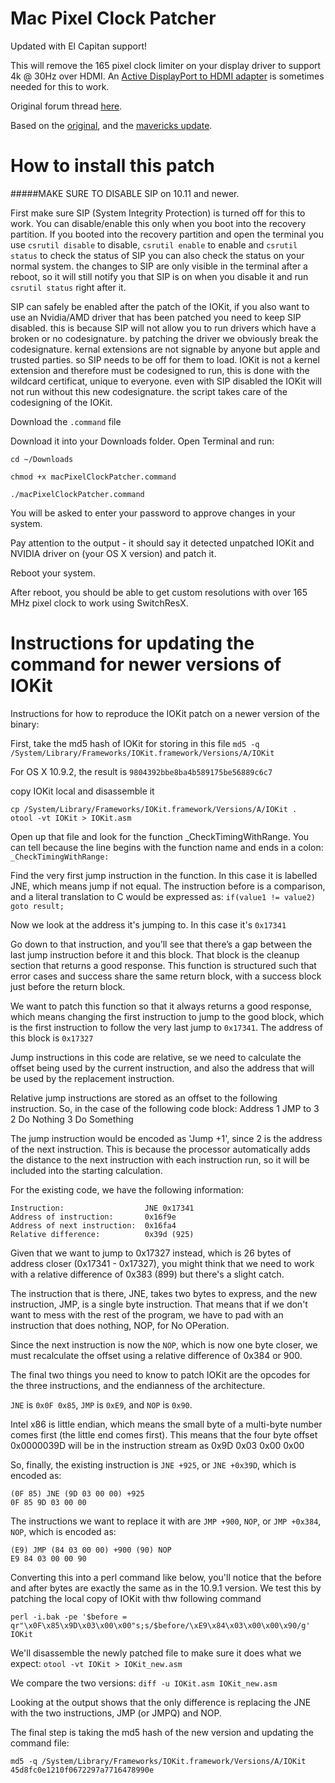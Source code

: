 Mac Pixel Clock Patcher
=====

Updated with El Capitan support!

This will remove the 165 pixel clock limiter on your display driver to support 4k @ 30Hz over HDMI.
An [Active DisplayPort to HDMI adapter](http://www.amazon.com/gp/product/B00DOZHLAA/ref=as_li_tl?ie=UTF8&camp=1789&creative=9325&creativeASIN=B00DOZHLAA&linkCode=as2&tag=makeramencom-20&linkId=TR5RNZEM24Z7KP7N) is sometimes needed for this to work.

Original forum thread [here](https://github.com/vinc3m1/mac-pixel-clock-patch).

Based on the [original](https://code.google.com/p/mac-pixel-clock-patch/wiki/Documentation), and the [mavericks update](https://code.google.com/r/douglas-mac-pixel-clock-patch/).




How to install this patch
=====

#####MAKE SURE TO DISABLE SIP on 10.11 and newer.

First make sure SIP (System Integrity Protection) is turned off for this to work.
You can disable/enable this only when you boot into the recovery partition.
If you booted into the recovery partition and open the terminal you use ```csrutil disable``` to disable, ```csrutil enable``` to enable and ```csrutil status``` to check the status of SIP you can also check the status on your normal system.
the changes to SIP are only visible in the terminal after a reboot, so it will still notify you that SIP is on when you disable it and run ```csrutil status``` right after it.

SIP can safely be enabled after the patch of the IOKit, if you also want to use an Nvidia/AMD driver that has been patched you need to keep SIP disabled. this is because SIP will not allow you to run drivers which have a broken or no codesignature. by patching the driver we obviously break the codesignature.
kernal extensions are not signable by anyone but apple and trusted parties. so SIP needs to be off for them to load.
IOKit is not a kernel extension and therefore must be codesigned to run, this is done with the wildcard certificat, unique to everyone. even with SIP disabled the IOKit will not run without this new codesignature. the script takes care of the codesigning of the IOKit. 

Download the `.command` file

Download it into your Downloads folder. Open Terminal and run:

```
cd ~/Downloads

chmod +x macPixelClockPatcher.command

./macPixelClockPatcher.command

```

You will be asked to enter your password to approve changes in your system.

Pay attention to the output - it should say it detected unpatched IOKit and NVIDIA driver on (your OS X version) and patch it.

Reboot your system.

After reboot, you should be able to get custom resolutions with over 165 MHz pixel clock to work using SwitchResX.


Instructions for updating the command for newer versions of IOKit
=====

Instructions for how to reproduce the IOKit patch on a newer version of the
binary:

First, take the md5 hash of IOKit for storing in this file
`md5 -q /System/Library/Frameworks/IOKit.framework/Versions/A/IOKit`

For OS X 10.9.2, the result is
`9804392bbe8ba4b589175be56889c6c7`

copy IOKit local and disassemble it
```
cp /System/Library/Frameworks/IOKit.framework/Versions/A/IOKit .
otool -vt IOKit > IOKit.asm
```

Open up that file and look for the function _CheckTimingWithRange.  You can
tell because the line begins with the function name and ends in a colon:
`_CheckTimingWithRange:`

Find the very first jump instruction in the function. In this case it is
labelled JNE, which means jump if not equal.  The instruction before is
a comparison, and a literal translation to C would be expressed as:
`if(value1 != value2) goto result;`

Now we look at the address it's jumping to.  In this case it's `0x17341`

Go down to that instruction, and you’ll see that there’s a gap between the
last jump instruction before it and this block.  That block is the cleanup
section that returns a good response.  This function is structured such that
error cases and success share the same return block, with a success block
just before the return block.

We want to patch this function so that it always returns a good response,
which means changing the first instruction to jump to the good block, which is
the first instruction to follow the very last jump to `0x17341`.  The address
of this block is `0x17327`

Jump instructions in this code are relative, se we need to calculate the
offset being used by the current instruction, and also the address that will
be used by the replacement instruction.

Relative jump instructions are stored as an offset to the following
instruction. So, in the case of the following code block:
Address
      1  JMP to 3
      2  Do Nothing
      3  Do Something

The jump instruction would be encoded as 'Jump +1', since 2 is the address of
the next instruction.  This is because the processor automatically adds the
distance to the next instruction with each instruction run, so it will be
included into the starting calculation.

For the existing code, we have the following information:
```
Instruction:                  JNE 0x17341
Address of instruction:       0x16f9e
Address of next instruction:  0x16fa4
Relative difference:          0x39d (925)
```

Given that we want to jump to 0x17327 instead, which is 26 bytes of address
closer (0x17341 - 0x17327), you might think that we need to work with
a relative difference of 0x383 (899) but there's a slight catch.

The instruction that is there, JNE, takes two bytes to express, and the new
instruction, JMP, is a single byte instruction.  That means that if we don't
want to mess with the rest of the program, we have to pad with an instruction
that does nothing, NOP, for No OPeration.

Since the next instruction is now the `NOP`, which is now one byte closer, we
must recalculate the offset using a relative difference of 0x384 or 900.

The final two things you need to know to patch IOKit are the opcodes for the
three instructions, and the endianness of the architecture.

`JNE` is `0x0F 0x85`, `JMP` is `0xE9`, and `NOP` is `0x90`.

Intel x86 is little endian, which means the small byte of a multi-byte number
comes first (the little end comes first). This means that the four byte
offset 0x0000039D will be in the instruction stream as 0x9D 0x03 0x00 0x00

So, finally, the existing instruction is `JNE +925`, or `JNE +0x39D`, which is
encoded as:
```
(0F 85) JNE (9D 03 00 00) +925
0F 85 9D 03 00 00
```

The instructions we want to replace it with are `JMP +900`, `NOP`, or `JMP +0x384`,
`NOP`, which is encoded as:
```
(E9) JMP (84 03 00 00) +900 (90) NOP
E9 84 03 00 00 90
```

Converting this into a perl command like below, you'll notice that the before
and after bytes are exactly the same as in the 10.9.1 version.  We test this
by patching the local copy of IOKit with thw following command

`perl -i.bak -pe '$before = qr"\x0F\x85\x9D\x03\x00\x00"s;s/$before/\xE9\x84\x03\x00\x00\x90/g'  IOKit`

We'll disassemble the newly patched file to make sure it does what we expect:
`otool -vt IOKit > IOKit_new.asm`

We compare the two versions:
`diff -u IOKit.asm IOKit_new.asm`

Looking at the output shows that the only difference is replacing the JNE
with the two instructions, JMP (or JMPQ) and NOP.

The final step is taking the md5 hash of the new version and updating the command file:
```
md5 -q /System/Library/Frameworks/IOKit.framework/Versions/A/IOKit
45d8fc0e1210f0672297a7716478990e
```
